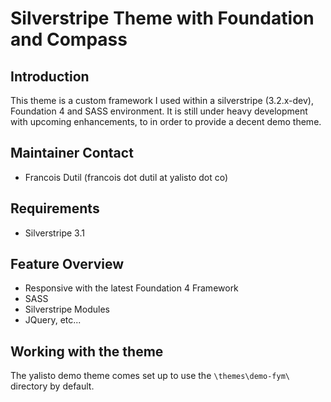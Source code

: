 # Silverstripe Theme with Foundation and Compass

## Introduction

This theme is a custom framework I used within a silverstripe (3.2.x-dev), Foundation 4 and SASS environment. It is still under heavy development with upcoming enhancements, to  in order to provide a decent demo theme.

## Maintainer Contact ##

 * Francois Dutil (francois dot dutil at yalisto dot co)

 ## Requirements

 * Silverstripe 3.1

## Feature Overview

*  Responsive with the latest Foundation 4 Framework
*  SASS
*  Silverstripe Modules
*  JQuery,  etc...

## Working with the theme

The yalisto demo theme comes set up to use the `\themes\demo-fym\` directory by default. 
